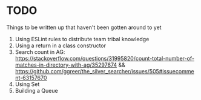 # TODO
Things to be written up that haven't been gotten around to yet

1. Using ESLint rules to distribute team tribal knowledge
1. Using a return in a class constructor
1. Search count in AG: https://stackoverflow.com/questions/31995820/count-total-number-of-matches-in-directory-with-ag/35297674 && https://github.com/ggreer/the_silver_searcher/issues/505#issuecomment-63157670
1. Using Set
1. Building a Queue

